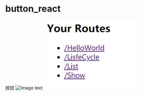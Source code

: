 # button_react
按钮
![Image text](src/main/webapp/images/banner_3.jpg)
![Image text](2019-12-30_212137.png)
